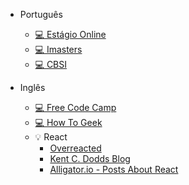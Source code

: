 - Português

  - [💻 Estágio Online](https://estagioonline.com/blog)
  - [💻 Imasters](https://imasters.com.br)
  - [💻 CBSI](https://www.cbsi.net.br)

- Inglês

  - [💻 Free Code Camp](https://www.freecodecamp.org/news)
  - [💻 How To Geek](https://www.howtogeek.com)
  - 💡 React
    - [Overreacted](https://overreacted.io)
    - [Kent C. Dodds Blog](https://kentcdodds.com/blog) 
    - [Alligator.io - Posts About React](https://alligator.io/react)
